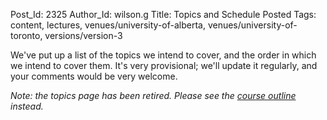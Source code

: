 Post_Id: 2325
Author_Id: wilson.g
Title: Topics and Schedule Posted
Tags: content, lectures, venues/university-of-alberta, venues/university-of-toronto, versions/version-3

<p>We've put up a list of the topics we intend to cover, and the order in which we intend to cover them.  It's very provisional; we'll update it regularly, and your comments would be very welcome.</p>
<p><em>Note: the topics page has been retired.  Please see the <a href="/4_0/">course outline</a> instead.</em></p>
